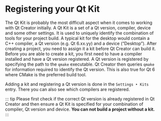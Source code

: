 # Registering your Qt Kit

The Qt Kit is probably the most difficult aspect when it comes to working with Qt Creator initially. A Qt Kit is a set of a Qt version, compiler, device and some other settings. It is used to uniquely identify the combination of tools for your project build. A typical kit for the desktop would contain a C++ compiler, a Qt version (e.g. Qt 6.xx.yy) and a device (“Desktop”). After creating a project, you need to assign it a kit before Qt Creator can build it. Before you are able to create a kit, you first need to have a compiler installed and have a Qt version registered. A Qt version is registered by specifying the path to the `qmake` executable. Qt Creator then queries `qmake` for information required to identify the Qt version. This is also true for Qt 6 where CMake is the preferred build tool.

Adding a kit and registering a Qt version is done in the `Settings ‣ Kits` entry. There you can also see which compilers are registered.

::: tip
Please first check if the correct Qt version is already registered in Qt Creator and then ensure a Qt Kit is specified for your combination of compiler, Qt version and device. **You can not build a project without a kit.**
:::
